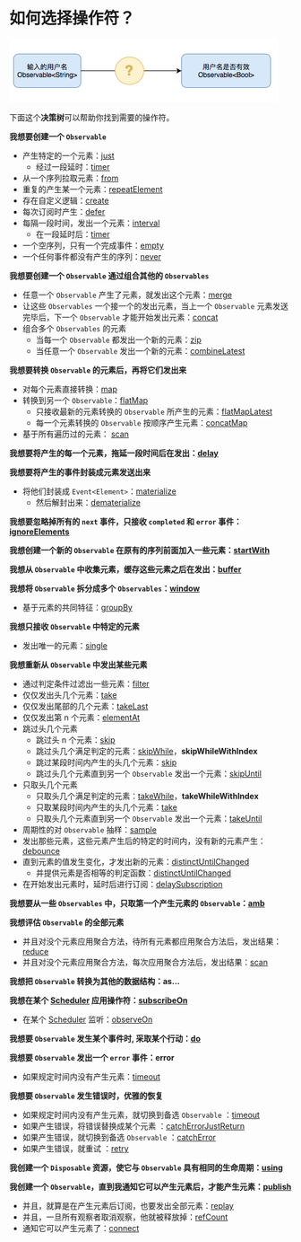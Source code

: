 # 如何选择操作符？

![](/assets/WhichOperator.png)

下面这个**决策树**可以帮助你找到需要的操作符。

**我想要创建一个 `Observable`**
* 产生特定的一个元素：[just](rxswift_core/operator/just.md)
  * 经过一段延时：[timer](rxswift_core/operator/timer.md)
* 从一个序列拉取元素：[from](rxswift_core/operator/from.md)
* 重复的产生某一个元素：[repeatElement](rxswift_core/operator/repeatElement.md)
* 存在自定义逻辑：[create](rxswift_core/operator/create.md)
* 每次订阅时产生：[defer](rxswift_core/operator/defer.md)
* 每隔一段时间，发出一个元素：[interval](rxswift_core/operator/interval.md)
  * 在一段延时后：[timer](rxswift_core/operator/timer.md)
* 一个空序列，只有一个完成事件：[empty](rxswift_core/operator/empty.md)
* 一个任何事件都没有产生的序列：[never](rxswift_core/operator/never.md)


**我想要创建一个 `Observable` 通过组合其他的 `Observables`**
* 任意一个 `Observable` 产生了元素，就发出这个元素：[merge](rxswift_core/operator/merge.md)
* 让这些 `Observables` 一个接一个的发出元素，当上一个 `Observable` 元素发送完毕后，下一个  `Observable` 才能开始发出元素：[concat](rxswift_core/operator/concat.md)
* 组合多个 `Observables` 的元素
  * 当每一个 `Observable` 都发出一个新的元素：[zip](rxswift_core/operator/zip.md)
  * 当任意一个 `Observable` 发出一个新的元素：[combineLatest](rxswift_core/operator/combineLatest.md)


**我想要转换 `Observable` 的元素后，再将它们发出来**
* 对每个元素直接转换：[map](rxswift_core/operator/map.md)
* 转换到另一个 `Observable`：[flatMap](rxswift_core/operator/flatMap.md)
  * 只接收最新的元素转换的 `Observable` 所产生的元素：[flatMapLatest](rxswift_core/operator/flatMapLatest.md)
  * 每一个元素转换的 `Observable` 按顺序产生元素：[concatMap](rxswift_core/operator/concatMap.md)
* 基于所有遍历过的元素： [scan](rxswift_core/operator/scan.md)

**我想要将产生的每一个元素，拖延一段时间后在发出：[delay](rxswift_core/operator/delay.md)**

**我想要将产生的事件封装成元素发送出来**
* 将他们封装成 `Event<Element>`：[materialize](rxswift_core/operator/materialize.md)
  * 然后解封出来：[dematerialize](rxswift_core/operator/dematerialize.md)

**我想要忽略掉所有的 `next` 事件，只接收 `completed` 和 `error` 事件：[ignoreElements](rxswift_core/operator/ignoreElements.md)**

**我想创建一个新的 `Observable` 在原有的序列前面加入一些元素：[startWith](rxswift_core/operator/startWith.md)**

**我想从 `Observable` 中收集元素，缓存这些元素之后在发出：[buffer](rxswift_core/operator/buffer.md)**

**我想将 `Observable` 拆分成多个 `Observables`：[window](rxswift_core/operator/window.md)**
* 基于元素的共同特征：[groupBy](rxswift_core/operator/groupBy.md)

**我想只接收 `Observable` 中特定的元素**
* 发出唯一的元素：[single](rxswift_core/operator/single.md)

**我想重新从 `Observable` 中发出某些元素**
* 通过判定条件过滤出一些元素：[filter](rxswift_core/operator/filter.md)
* 仅仅发出头几个元素：[take](rxswift_core/operator/take.md)
* 仅仅发出尾部的几个元素：[takeLast](rxswift_core/operator/takeLast.md)
* 仅仅发出第 n 个元素：[elementAt](rxswift_core/operator/elementAt.md)
* 跳过头几个元素  
  * 跳过头 n 个元素：[skip](rxswift_core/operator/skip.md)
  * 跳过头几个满足判定的元素：[skipWhile](rxswift_core/operator/skipWhile.md)，**skipWhileWithIndex**
  * 跳过某段时间内产生的头几个元素：[skip](rxswift_core/operator/skip.md)
  * 跳过头几个元素直到另一个 `Observable` 发出一个元素：[skipUntil](rxswift_core/operator/skipUntil.md)
* 只取头几个元素  
  * 只取头几个满足判定的元素：[takeWhile](rxswift_core/operator/takeWhile.md)，**takeWhileWithIndex**
  * 只取某段时间内产生的头几个元素：[take](rxswift_core/operator/take.md)
  * 只取头几个元素直到另一个 `Observable` 发出一个元素：[takeUntil](rxswift_core/operator/takeUntil.md)
* 周期性的对 `Observable` 抽样：[sample](rxswift_core/operator/sample.md)
* 发出那些元素，这些元素产生后的特定的时间内，没有新的元素产生：[debounce](rxswift_core/operator/debounce.md)
* 直到元素的值发生变化，才发出新的元素：[distinctUntilChanged](rxswift_core/operator/distinctUntilChanged.md)
  * 并提供元素是否相等的判定函数：[distinctUntilChanged](rxswift_core/operator/distinctUntilChanged.md)
* 在开始发出元素时，延时后进行订阅：[delaySubscription](rxswift_core/operator/delaySubscription.md)

**我想要从一些 `Observables` 中，只取第一个产生元素的 `Observable`：[amb](rxswift_core/operator/amb.md)**

**我想评估 `Observable` 的全部元素**
* 并且对没个元素应用聚合方法，待所有元素都应用聚合方法后，发出结果：[reduce](rxswift_core/operator/reduce.md)
* 并且对没个元素应用聚合方法，每次应用聚合方法后，发出结果：[scan](rxswift_core/operator/scan.md)

**我想把 `Observable` 转换为其他的数据结构：as...**

**我想在某个 [Scheduler](rxswift_core/schedulers.md) 应用操作符：[subscribeOn](rxswift_core/operator/subscribeOn.md)**
* 在某个 [Scheduler](rxswift_core/schedulers.md) 监听：[observeOn](rxswift_core/operator/observeOn.md)

**我想要 `Observable` 发生某个事件时, 采取某个行动：[do](rxswift_core/operator/do.md)**

**我想要 `Observable` 发出一个 `error` 事件：error**
* 如果规定时间内没有产生元素：[timeout](rxswift_core/operator/timeout.md)

**我想要 `Observable` 发生错误时，优雅的恢复**
* 如果规定时间内没有产生元素，就切换到备选 `Observable` ：[timeout](rxswift_core/operator/timeout.md)
* 如果产生错误，将错误替换成某个元素 ：[catchErrorJustReturn](rxswift_core/operator/catchErrorJustReturn.md)
* 如果产生错误，就切换到备选 `Observable` ：[catchError](rxswift_core/operator/catchError.md)
* 如果产生错误，就重试 ：[retry](rxswift_core/operator/retry.md)

**我创建一个 `Disposable` 资源，使它与 `Observable` 具有相同的生命周期：[using](rxswift_core/operator/using.md)**

**我创建一个 `Observable`，直到我通知它可以产生元素后，才能产生元素：[publish](rxswift_core/operator/publish.md)**
* 并且，就算是在产生元素后订阅，也要发出全部元素：[replay](rxswift_core/operator/replay.md)
* 并且，一旦所有观察者取消观察，他就被释放掉：[refCount](rxswift_core/operator/refCount.md)
* 通知它可以产生元素了：[connect](rxswift_core/operator/connect.md)
